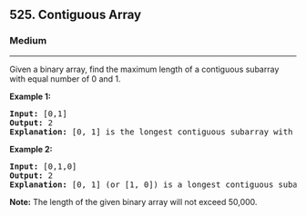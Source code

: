 <h2>525. Contiguous Array</h2><h3>Medium</h3><hr><div><p>Given a binary array, find the maximum length of a contiguous subarray with equal number of 0 and 1. </p>


<p><b>Example 1:</b><br>
</p><pre><b>Input:</b> [0,1]
<b>Output:</b> 2
<b>Explanation:</b> [0, 1] is the longest contiguous subarray with equal number of 0 and 1.
</pre>
<p></p>

<p><b>Example 2:</b><br>
</p><pre><b>Input:</b> [0,1,0]
<b>Output:</b> 2
<b>Explanation:</b> [0, 1] (or [1, 0]) is a longest contiguous subarray with equal number of 0 and 1.
</pre>
<p></p>

<p><b>Note:</b>
The length of the given binary array will not exceed 50,000.
</p></div>
